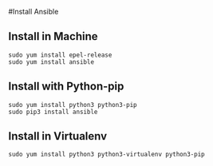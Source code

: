 #Install Ansible

## Install in Machine

```
sudo yum install epel-release
sudo yum install ansible
```

## Install with Python-pip

```
sudo yum install python3 python3-pip
sudo pip3 install ansible
```

## Install in Virtualenv

```
sudo yum install python3 python3-virtualenv python3-pip
```
